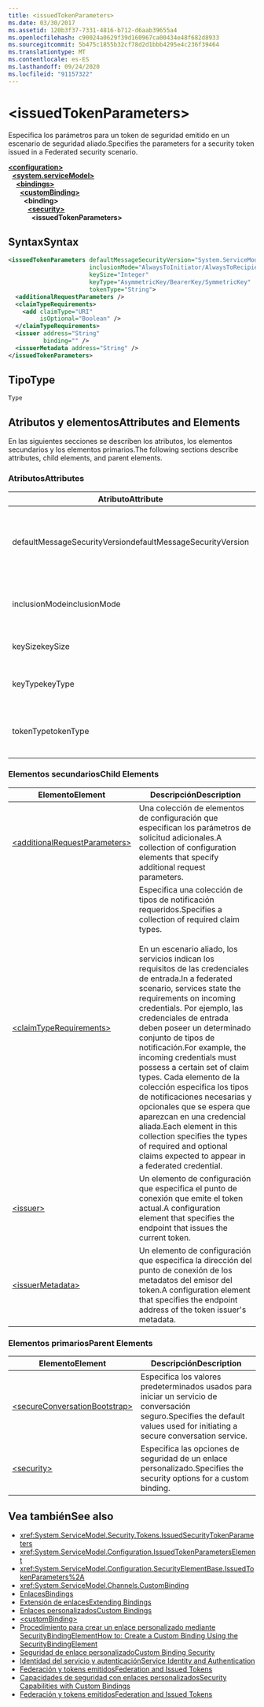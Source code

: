 ```yaml
---
title: <issuedTokenParameters>
ms.date: 03/30/2017
ms.assetid: 120b3f37-7331-4816-b712-d6aab39655a4
ms.openlocfilehash: c90024a0629f39d160967ca00434e48f682d8933
ms.sourcegitcommit: 5b475c1855b32cf78d2d1bbb4295e4c236f39464
ms.translationtype: MT
ms.contentlocale: es-ES
ms.lasthandoff: 09/24/2020
ms.locfileid: "91157322"
---
```

# \<issuedTokenParameters>

<span data-ttu-id="d603e-101">Especifica los parámetros para un token de seguridad emitido en un escenario de seguridad aliado.</span><span class="sxs-lookup"><span data-stu-id="d603e-101">Specifies the parameters for a security token issued in a Federated security scenario.</span></span>  
  
[**\<configuration>**](../configuration-element.md)\
&nbsp;&nbsp;[**\<system.serviceModel>**](system-servicemodel.md)\
&nbsp;&nbsp;&nbsp;&nbsp;[**\<bindings>**](bindings.md)\
&nbsp;&nbsp;&nbsp;&nbsp;&nbsp;&nbsp;[**\<customBinding>**](custombinding.md)\
&nbsp;&nbsp;&nbsp;&nbsp;&nbsp;&nbsp;&nbsp;&nbsp;**\<binding>**\
&nbsp;&nbsp;&nbsp;&nbsp;&nbsp;&nbsp;&nbsp;&nbsp;&nbsp;&nbsp;[**\<security>**](security-of-custombinding.md)\
&nbsp;&nbsp;&nbsp;&nbsp;&nbsp;&nbsp;&nbsp;&nbsp;&nbsp;&nbsp;&nbsp;&nbsp;**\<issuedTokenParameters>**  
  
## <a name="syntax"></a><span data-ttu-id="d603e-102">Syntax</span><span class="sxs-lookup"><span data-stu-id="d603e-102">Syntax</span></span>  
  
```xml  
<issuedTokenParameters defaultMessageSecurityVersion="System.ServiceModel.MessageSecurityVersion"
                       inclusionMode="AlwaysToInitiator/AlwaysToRecipient/Never/Once"
                       keySize="Integer"
                       keyType="AsymmetricKey/BearerKey/SymmetricKey"
                       tokenType="String">
  <additionalRequestParameters />
  <claimTypeRequirements>
    <add claimType="URI"
         isOptional="Boolean" />
  </claimTypeRequirements>
  <issuer address="String"
          binding="" />
  <issuerMetadata address="String" />
</issuedTokenParameters>
```  
  
## <a name="type"></a><span data-ttu-id="d603e-103">Tipo</span><span class="sxs-lookup"><span data-stu-id="d603e-103">Type</span></span>  

 `Type`  
  
## <a name="attributes-and-elements"></a><span data-ttu-id="d603e-104">Atributos y elementos</span><span class="sxs-lookup"><span data-stu-id="d603e-104">Attributes and Elements</span></span>  

 <span data-ttu-id="d603e-105">En las siguientes secciones se describen los atributos, los elementos secundarios y los elementos primarios.</span><span class="sxs-lookup"><span data-stu-id="d603e-105">The following sections describe attributes, child elements, and parent elements.</span></span>  
  
### <a name="attributes"></a><span data-ttu-id="d603e-106">Atributos</span><span class="sxs-lookup"><span data-stu-id="d603e-106">Attributes</span></span>  
  
|<span data-ttu-id="d603e-107">Atributo</span><span class="sxs-lookup"><span data-stu-id="d603e-107">Attribute</span></span>|<span data-ttu-id="d603e-108">Descripción</span><span class="sxs-lookup"><span data-stu-id="d603e-108">Description</span></span>|  
|---------------|-----------------|  
|<span data-ttu-id="d603e-109">defaultMessageSecurityVersion</span><span class="sxs-lookup"><span data-stu-id="d603e-109">defaultMessageSecurityVersion</span></span>|<span data-ttu-id="d603e-110">Especifica las versiones de las especificaciones de seguridad, (WS-Security, WS-Trust, WS-Secure Conversation y WS-Security Policy) que debe admitir el enlace.</span><span class="sxs-lookup"><span data-stu-id="d603e-110">Specifies the versions of the security specifications, (WS-Security, WS-Trust, WS-Secure Conversation and WS-Security Policy) that must be supported by the binding.</span></span> <span data-ttu-id="d603e-111">Este valor es del tipo <xref:System.ServiceModel.MessageSecurityVersion>.</span><span class="sxs-lookup"><span data-stu-id="d603e-111">This value is of type <xref:System.ServiceModel.MessageSecurityVersion>.</span></span>|  
|<span data-ttu-id="d603e-112">inclusionMode</span><span class="sxs-lookup"><span data-stu-id="d603e-112">inclusionMode</span></span>|<span data-ttu-id="d603e-113">Especifica los requisitos de inclusión del token.</span><span class="sxs-lookup"><span data-stu-id="d603e-113">Specifies the token inclusion requirements.</span></span> <span data-ttu-id="d603e-114">Este atributo es del tipo <xref:System.ServiceModel.Security.Tokens.SecurityTokenInclusionMode>.</span><span class="sxs-lookup"><span data-stu-id="d603e-114">This attribute is of type <xref:System.ServiceModel.Security.Tokens.SecurityTokenInclusionMode>.</span></span>|  
|<span data-ttu-id="d603e-115">keySize</span><span class="sxs-lookup"><span data-stu-id="d603e-115">keySize</span></span>|<span data-ttu-id="d603e-116">Un entero que especifica el tamaño de la clave del token.</span><span class="sxs-lookup"><span data-stu-id="d603e-116">An integer that specifies the token key size.</span></span> <span data-ttu-id="d603e-117">El valor predeterminado es 256.</span><span class="sxs-lookup"><span data-stu-id="d603e-117">The default value is 256.</span></span>|  
|<span data-ttu-id="d603e-118">keyType</span><span class="sxs-lookup"><span data-stu-id="d603e-118">keyType</span></span>|<span data-ttu-id="d603e-119">Una valor válido de <xref:System.IdentityModel.Tokens.SecurityKeyType> que especifica el tipo de clave.</span><span class="sxs-lookup"><span data-stu-id="d603e-119">A valid value of <xref:System.IdentityModel.Tokens.SecurityKeyType> that specifies the key type.</span></span> <span data-ttu-id="d603e-120">El valor predeterminado es `SymmetricKey`.</span><span class="sxs-lookup"><span data-stu-id="d603e-120">The default is `SymmetricKey`.</span></span>|  
|<span data-ttu-id="d603e-121">tokenType</span><span class="sxs-lookup"><span data-stu-id="d603e-121">tokenType</span></span>|<span data-ttu-id="d603e-122">Una cadena que representa el tipo de token.</span><span class="sxs-lookup"><span data-stu-id="d603e-122">A string that specifies the token type.</span></span> <span data-ttu-id="d603e-123">El valor predeterminado es "http://docs.oasis-open.org/wss/oasis-wss-saml-token-profile-1.1#SAML".</span><span class="sxs-lookup"><span data-stu-id="d603e-123">The default is "http://docs.oasis-open.org/wss/oasis-wss-saml-token-profile-1.1#SAML".</span></span>|  
  
### <a name="child-elements"></a><span data-ttu-id="d603e-124">Elementos secundarios</span><span class="sxs-lookup"><span data-stu-id="d603e-124">Child Elements</span></span>  
  
|<span data-ttu-id="d603e-125">Elemento</span><span class="sxs-lookup"><span data-stu-id="d603e-125">Element</span></span>|<span data-ttu-id="d603e-126">Descripción</span><span class="sxs-lookup"><span data-stu-id="d603e-126">Description</span></span>|  
|-------------|-----------------|  
|[\<additionalRequestParameters>](additionalrequestparameters-element.md)|<span data-ttu-id="d603e-127">Una colección de elementos de configuración que especifican los parámetros de solicitud adicionales.</span><span class="sxs-lookup"><span data-stu-id="d603e-127">A collection of configuration elements that specify additional request parameters.</span></span>|  
|[\<claimTypeRequirements>](claimtyperequirements-element.md)|<span data-ttu-id="d603e-128">Especifica una colección de tipos de notificación requeridos.</span><span class="sxs-lookup"><span data-stu-id="d603e-128">Specifies a collection of required claim types.</span></span><br /><br /> <span data-ttu-id="d603e-129">En un escenario aliado, los servicios indican los requisitos de las credenciales de entrada.</span><span class="sxs-lookup"><span data-stu-id="d603e-129">In a federated scenario, services state the requirements on incoming credentials.</span></span> <span data-ttu-id="d603e-130">Por ejemplo, las credenciales de entrada deben poseer un determinado conjunto de tipos de notificación.</span><span class="sxs-lookup"><span data-stu-id="d603e-130">For example, the incoming credentials must possess a certain set of claim types.</span></span> <span data-ttu-id="d603e-131">Cada elemento de la colección especifica los tipos de notificaciones necesarias y opcionales que se espera que aparezcan en una credencial aliada.</span><span class="sxs-lookup"><span data-stu-id="d603e-131">Each element in this collection specifies the types of required and optional claims expected to appear in a federated credential.</span></span>|  
|[\<issuer>](issuer-of-issuedtokenparameters.md)|<span data-ttu-id="d603e-132">Un elemento de configuración que especifica el punto de conexión que emite el token actual.</span><span class="sxs-lookup"><span data-stu-id="d603e-132">A configuration element that specifies the endpoint that issues the current token.</span></span>|  
|[\<issuerMetadata>](issuermetadata-of-issuedtokenparameters.md)|<span data-ttu-id="d603e-133">Un elemento de configuración que especifica la dirección del punto de conexión de los metadatos del emisor del token.</span><span class="sxs-lookup"><span data-stu-id="d603e-133">A configuration element that specifies the endpoint address of the token issuer's metadata.</span></span>|  
  
### <a name="parent-elements"></a><span data-ttu-id="d603e-134">Elementos primarios</span><span class="sxs-lookup"><span data-stu-id="d603e-134">Parent Elements</span></span>  
  
|<span data-ttu-id="d603e-135">Elemento</span><span class="sxs-lookup"><span data-stu-id="d603e-135">Element</span></span>|<span data-ttu-id="d603e-136">Descripción</span><span class="sxs-lookup"><span data-stu-id="d603e-136">Description</span></span>|  
|-------------|-----------------|  
|[\<secureConversationBootstrap>](secureconversationbootstrap.md)|<span data-ttu-id="d603e-137">Especifica los valores predeterminados usados para iniciar un servicio de conversación seguro.</span><span class="sxs-lookup"><span data-stu-id="d603e-137">Specifies the default values used for initiating a secure conversation service.</span></span>|  
|[\<security>](security-of-custombinding.md)|<span data-ttu-id="d603e-138">Especifica las opciones de seguridad de un enlace personalizado.</span><span class="sxs-lookup"><span data-stu-id="d603e-138">Specifies the security options for a custom binding.</span></span>|  
  
## <a name="see-also"></a><span data-ttu-id="d603e-139">Vea también</span><span class="sxs-lookup"><span data-stu-id="d603e-139">See also</span></span>

- <xref:System.ServiceModel.Security.Tokens.IssuedSecurityTokenParameters>
- <xref:System.ServiceModel.Configuration.IssuedTokenParametersElement>
- <xref:System.ServiceModel.Configuration.SecurityElementBase.IssuedTokenParameters%2A>
- <xref:System.ServiceModel.Channels.CustomBinding>
- [<span data-ttu-id="d603e-140">Enlaces</span><span class="sxs-lookup"><span data-stu-id="d603e-140">Bindings</span></span>](../../../wcf/bindings.md)
- [<span data-ttu-id="d603e-141">Extensión de enlaces</span><span class="sxs-lookup"><span data-stu-id="d603e-141">Extending Bindings</span></span>](../../../wcf/extending/extending-bindings.md)
- [<span data-ttu-id="d603e-142">Enlaces personalizados</span><span class="sxs-lookup"><span data-stu-id="d603e-142">Custom Bindings</span></span>](../../../wcf/extending/custom-bindings.md)
- [\<customBinding>](custombinding.md)
- [<span data-ttu-id="d603e-143">Procedimiento para crear un enlace personalizado mediante SecurityBindingElement</span><span class="sxs-lookup"><span data-stu-id="d603e-143">How to: Create a Custom Binding Using the SecurityBindingElement</span></span>](../../../wcf/feature-details/how-to-create-a-custom-binding-using-the-securitybindingelement.md)
- [<span data-ttu-id="d603e-144">Seguridad de enlace personalizado</span><span class="sxs-lookup"><span data-stu-id="d603e-144">Custom Binding Security</span></span>](../../../wcf/samples/custom-binding-security.md)
- [<span data-ttu-id="d603e-145">Identidad del servicio y autenticación</span><span class="sxs-lookup"><span data-stu-id="d603e-145">Service Identity and Authentication</span></span>](../../../wcf/feature-details/service-identity-and-authentication.md)
- [<span data-ttu-id="d603e-146">Federación y tokens emitidos</span><span class="sxs-lookup"><span data-stu-id="d603e-146">Federation and Issued Tokens</span></span>](../../../wcf/feature-details/federation-and-issued-tokens.md)
- [<span data-ttu-id="d603e-147">Capacidades de seguridad con enlaces personalizados</span><span class="sxs-lookup"><span data-stu-id="d603e-147">Security Capabilities with Custom Bindings</span></span>](../../../wcf/feature-details/security-capabilities-with-custom-bindings.md)
- [<span data-ttu-id="d603e-148">Federación y tokens emitidos</span><span class="sxs-lookup"><span data-stu-id="d603e-148">Federation and Issued Tokens</span></span>](../../../wcf/feature-details/federation-and-issued-tokens.md)
